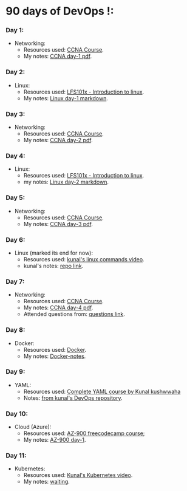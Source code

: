 # 90 days of DevOps !:

### Day 1:
- Networking:
  - Resources used: [CCNA Course](https://www.youtube.com/watch?v=rv3QK2UquxM&t=0s).
  - My notes: [CCNA day-1 pdf](https://github.com/prateek041/DevOps-100days/blob/main/resources/Networking/CCNA-day-1.pdf).

### Day 2:
- Linux:
  - Resources used: [LFS101x - Introduction to linux](https://learning.edx.org/course/course-v1:LinuxFoundationX+LFS101x+2T2021/home). 
  - My notes: [Linux day-1 markdown](https://github.com/prateek041/DevOps-100days/blob/main/resources/Linux/Linux%20day-1.md).

### Day 3:
- Networking:
  - Resources used: [CCNA Course](https://www.youtube.com/watch?v=rv3QK2UquxM&t=0s).
  - My notes: [CCNA day-2 pdf](https://github.com/prateek041/DevOps-100days/blob/main/resources/Networking/CCNA-day-2.pdf).

### Day 4:
- Linux:
  - Resources used: [LFS101x - Introduction to linux](https://learning.edx.org/course/course-v1:LinuxFoundationX+LFS101x+2T2021/home). 
  - my notes: [Linux day-2 markdown](https://github.com/prateek041/DevOps-90days/blob/main/resources/Linux/Linux-day-2.md).

### Day 5:
- Networking:
  - Resources used: [CCNA Course](https://www.youtube.com/watch?v=rv3QK2UquxM&t=0s).
  - My notes: [CCNA day-3 pdf](https://github.com/prateek041/DevOps-90days/blob/main/resources/Networking/CCNA-day-3.pdf).

### Day 6:
- Linux (marked its end for now):
  - Resources used: [kunal's linux commands video](https://www.youtube.com/watch?v=iwolPf6kN-k&t=1285s).
  - kunal's notes: [repo link](https://github.com/kunal-kushwaha/DevOps-Bootcamp/blob/main/Linux%20and%20Terminal%20commands/Handwritten%20Notes%20of%20Intro%20to%20Linux%20%26%20Terminal%20Commands.pdf).

### Day 7:
- Networking:
  - Resources used: [CCNA Course](https://www.youtube.com/watch?v=rv3QK2UquxM&t=0s).
  - My notes: [CCNA day-4 pdf](https://github.com/prateek041/DevOps-90days/blob/main/resources/Networking/CCNA-day-4.pdf).
  - Attended questions from: [questions link](https://dce.telkomuniversity.ac.id/wp-content/uploads/2014/09/49445184-IP-Addressing-and-Subnetting-Workbook-Instructors-Version-1-5.pdf).

### Day 8:
- Docker:
  - Resources used: [Docker](https://www.youtube.com/watch?v=buHPsFgpsgU).
  - My notes: [Docker-notes](https://github.com/prateek041/DevOps-90days/blob/main/resources/Docker/Docker-day-1.pdf). 

### Day 9:
- YAML:
  - Resources used: [Complete YAML course by Kunal kushwwaha](https://www.youtube.com/watch?v=IA90BTozdow&list=PL9gnSGHSqcnoqBXdMwUTRod4Gi3eac2Ak&index=6&t=267s)
  - Notes: [from kunal's DevOps repository](https://github.com/kunal-kushwaha/DevOps-Bootcamp/tree/main/YAML).

### Day 10:
- Cloud (Azure):
  - Resources used: [AZ-900 freecodecamp course](https://www.youtube.com/watch?v=NKEFWyqJ5XA&list=WL&index=133&t=12s);
  - My notes: [AZ-900 day-1](https://github.com/prateek041/DevOps-90days/blob/main/resources/Cloud(Azure)/AZ-900-day-1.md).

### Day 11:
- Kubernetes:
  - Resources used: [Kunal's Kubernetes video](https://www.youtube.com/watch?v=KVBON1lA9N8&list=PL9gnSGHSqcnoqBXdMwUTRod4Gi3eac2Ak&index=7).
  - My notes: [waiting]().
